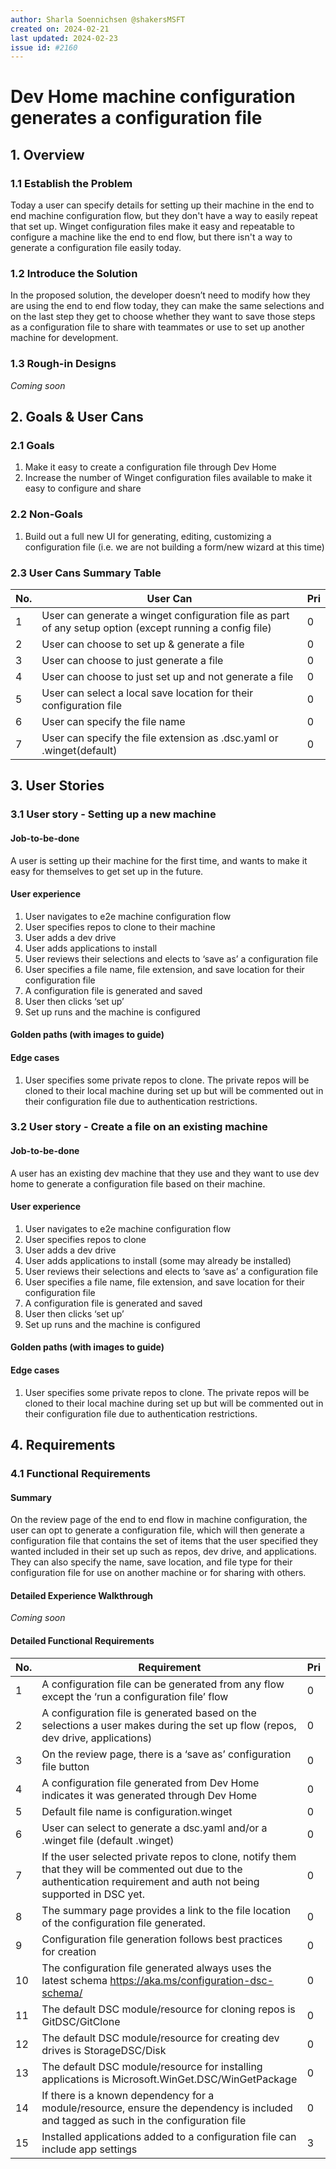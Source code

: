 ```yaml
---
author: Sharla Soennichsen @shakersMSFT
created on: 2024-02-21
last updated: 2024-02-23
issue id: #2160
---
```


# Dev Home machine configuration generates a configuration file

## 1. Overview

### 1.1 Establish the Problem

Today a user can specify details for setting up their machine in the end to end machine configuration flow, but they don't have a way to easily repeat that set up. Winget configuration files make it easy and repeatable to configure a machine like the end to end flow, but there isn't a way to generate a configuration file easily today.

### 1.2 Introduce the Solution

In the proposed solution, the developer doesn’t need to modify how they are using the end to end flow today, they can make the same selections and on the last step they get to choose whether they want to save those steps as a configuration file to share with teammates or use to set up another machine for development.

### 1.3 Rough-in Designs

*Coming soon*

## 2. Goals & User Cans

### 2.1 Goals

1. Make it easy to create a configuration file through Dev Home 
2. Increase the number of Winget configuration files available to make it easy to configure and share


### 2.2 Non-Goals

1. Build out a full new UI for generating, editing, customizing a configuration file (i.e. we are not building a form/new wizard at this time) 

### 2.3 User Cans Summary Table

| No. | User Can | Pri |
| --- | -------- | --- |
| 1 | User can generate a winget configuration file as part of any setup option (except running a config file) | 0 |
| 2 | User can choose to set up & generate a file  | 0 |
| 3 | User can choose to just generate a file | 0 |
| 4 | User can choose to just set up and not generate a file  | 0 |
| 5 | User can select a local save location for their configuration file  | 0 |
| 6 | User can specify the file name  | 0 |
| 7 | User can specify the file extension as .dsc.yaml or .winget(default)  | 0 |

## 3. User Stories

### 3.1 User story - Setting up a new machine

#### Job-to-be-done

A user is setting up their machine for the first time, and wants to make it easy for themselves to get set up in the future.  

#### User experience

1. User navigates to e2e machine configuration flow 
2. User specifies repos to clone to their machine 
3. User adds a dev drive 
4. User adds applications to install 
5. User reviews their selections and elects to ‘save as’ a configuration file 
6. User specifies a file name, file extension, and save location for their configuration file 
7. A configuration file is generated and saved 
8. User then clicks ‘set up’ 
9. Set up runs and the machine is configured

#### Golden paths (with images to guide)

#### Edge cases
1. User specifies some private repos to clone. The private repos will be cloned to their local machine during set up but will be commented out in their configuration file due to authentication restrictions. 

### 3.2 User story - Create a file on an existing machine

#### Job-to-be-done

A user has an existing dev machine that they use and they want to use dev home to generate a configuration file based on their machine.  

#### User experience

1. User navigates to e2e machine configuration flow 
2. User specifies repos to clone
3. User adds a dev drive 
4. User adds applications to install (some may already be installed)
5. User reviews their selections and elects to ‘save as’ a configuration file 
6. User specifies a file name, file extension, and save location for their configuration file 
7. A configuration file is generated and saved 
8. User then clicks ‘set up’ 
9. Set up runs and the machine is configured

#### Golden paths (with images to guide)

#### Edge cases
1. User specifies some private repos to clone. The private repos will be cloned to their local machine during set up but will be commented out in their configuration file due to authentication restrictions.

## 4. Requirements

### 4.1 Functional Requirements

#### Summary

On the review page of the end to end flow in machine configuration, the user can opt to generate a configuration file, which will then generate a configuration file that contains the set of items that the user specified they wanted included in their set up such as repos, dev drive, and applications. They can also specify the name, save location, and file type for their configuration file for use on another machine or for sharing with others. 

#### Detailed Experience Walkthrough

*Coming soon*

#### Detailed Functional Requirements

| No. | Requirement | Pri |
| --- | ----------- | --- |
| 1   |A configuration file can be generated from any flow except the ‘run a configuration file’ flow | 0 |
| 2   |A configuration file is generated based on the selections a user makes during the set up flow (repos, dev drive, applications) |   0  |
| 3   |On the review page, there is a ‘save as’ configuration file button | 0 |
| 4   |A configuration file generated from Dev Home indicates it was generated through Dev Home | 0 |
| 5   |Default file name is configuration.winget | 0 |
| 6   |User can select to generate a dsc.yaml and/or a .winget file (default .winget) | 0 |
| 7   |If the user selected private repos to clone, notify them that they will be commented out due to the authentication requirement and auth not being supported in DSC yet. | 0 |
| 8   |The summary page provides a link to the file location of the configuration file generated. | 0 |
| 9   |Configuration file generation follows best practices for creation | 0 |
| 10   |The configuration file generated always uses the latest schema https://aka.ms/configuration-dsc-schema/ | 0 |
| 11   |The default DSC module/resource for cloning repos is GitDSC/GitClone | 0 |
| 12   |The default DSC module/resource for creating dev drives is StorageDSC/Disk | 0 |
| 13   |The default DSC module/resource for installing applications is Microsoft.WinGet.DSC/WinGetPackage | 0 |
| 14   |If there is a known dependency for a module/resource, ensure the dependency is included and tagged as such in the configuration file | 0 |
| 15   |Installed applications added to a configuration file can include app settings | 3 |
